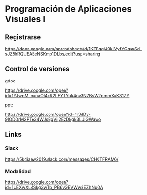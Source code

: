 # Programación de Aplicaciones Visuales I

## Registrarse

https://docs.google.com/spreadsheets/d/1KZBqqjJ0kLVyfYGqsxSd-sJZ5hRQUEAEeNSKmp1DLbs/edit?usp=sharing

## Control de versiones

gdoc:

https://drive.google.com/open?id=1YJwpM_nunaOI4cR2LEYTYuk4nv3N7BvW2pmmXuK31ZY

ppt:

https://drive.google.com/open?id=1r3dDv-9IODOrM2PTe34WJsBgVij2E2Dkgk3LUlGWawo

## Links 
### Slack

https://5k4iaew2019.slack.com/messages/CH0TFRAM6/

### Modalidad

https://drive.google.com/open?id=1UEXwXL4Skg3wTb_PB6yGEVWw8EZhNuOA

